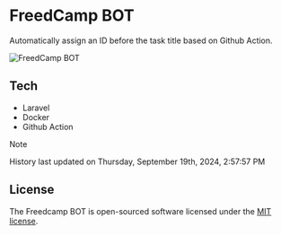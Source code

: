 # FreedCamp BOT

Automatically assign an ID before the task title based on Github Action.

![FreedCamp BOT](https://repository-images.githubusercontent.com/737932867/7d34798b-2680-471c-b089-a78a718d3d6a)

## Tech

- Laravel
- Docker
- Github Action

> [!NOTE]  
> History last updated on Thursday, September 19th, 2024, 2:57:57 PM

## License

The Freedcamp BOT is open-sourced software licensed under the [MIT license](https://opensource.org/licenses/MIT).
